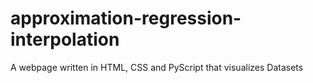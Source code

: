 # approximation-regression-interpolation
A webpage written in HTML, CSS and PyScript that visualizes Datasets
